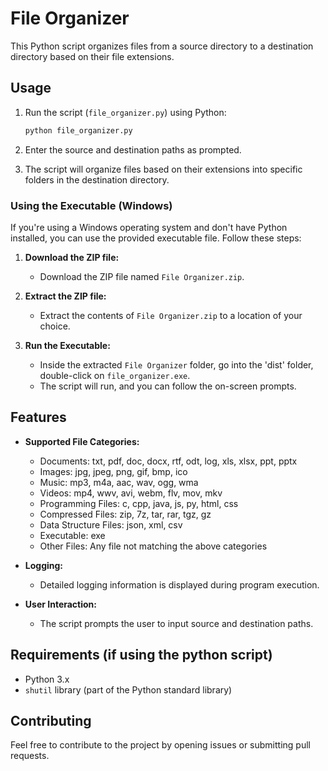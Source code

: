 # File Organizer

This Python script organizes files from a source directory to a destination directory based on their file extensions.

## Usage

1. Run the script (`file_organizer.py`) using Python:

    ```bash
    python file_organizer.py
    ```

2. Enter the source and destination paths as prompted.

3. The script will organize files based on their extensions into specific folders in the destination directory.

### Using the Executable (Windows)

If you're using a Windows operating system and don't have Python installed, you can use the provided executable file. Follow these steps:

1. **Download the ZIP file:**
   - Download the ZIP file named `File Organizer.zip`.

2. **Extract the ZIP file:**
   - Extract the contents of `File Organizer.zip` to a location of your choice.

3. **Run the Executable:**
   - Inside the extracted `File Organizer` folder, go into the 'dist' folder, double-click on `file_organizer.exe`.
   - The script will run, and you can follow the on-screen prompts.


## Features

- **Supported File Categories:**
    - Documents: txt, pdf, doc, docx, rtf, odt, log, xls, xlsx, ppt, pptx
    - Images: jpg, jpeg, png, gif, bmp, ico
    - Music: mp3, m4a, aac, wav, ogg, wma
    - Videos: mp4, wwv, avi, webm, flv, mov, mkv
    - Programming Files: c, cpp, java, js, py, html, css
    - Compressed Files: zip, 7z, tar, rar, tgz, gz
    - Data Structure Files: json, xml, csv
    - Executable: exe
    - Other Files: Any file not matching the above categories

- **Logging:**
    - Detailed logging information is displayed during program execution.

- **User Interaction:**
    - The script prompts the user to input source and destination paths.

## Requirements (if using the python script)

- Python 3.x
- `shutil` library (part of the Python standard library)

## Contributing

Feel free to contribute to the project by opening issues or submitting pull requests.
